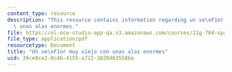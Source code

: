 ```yaml
---
content_type: resource
description: "This resource contains information regarding un se\xF1or muy viejo con\
  \ unas alas enormes."
file: https://ol-ocw-studio-app-qa.s3.amazonaws.com/courses/21g-704-spanish-iv-spring-2005/39ce8ce28c464155a7223828d635586a_MIT21G_704S05_imperfect_su.pdf
file_type: application/pdf
resourcetype: Document
title: "Un se\xF1or muy viejo con unas alas enormes"
uid: 39ce8ce2-8c46-4155-a722-3828d635586a
---
```

